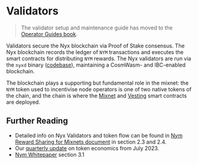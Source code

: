 # Validators

> The validator setup and maintenance guide has moved to the [Operator Guides book](https://nymtech.net/operators/nodes/validator-setup.html).

Validators secure the Nyx blockchain via Proof of Stake consensus. The Nyx blockchain records the ledger of `NYM` transactions and executes the smart contracts for distributing `NYM` rewards. The Nyx validators are run via the `nyxd` binary ([codebase](https://github.com/nymtech/nyxd)), maintaining a CosmWasm- and IBC-enabled blockchain. 

The blockchain plays a supporting but fundamental role in the mixnet: the `NYM` token used to incentivise node operators is one of two native tokens of the chain, and the chain is where the [Mixnet]() and [Vesting]() smart contracts are deployed. 

## Further Reading 
* Detailed info on Nyx Validators and token flow can be found in [Nym Reward Sharing for Mixnets document](https://nymtech.net/nym-cryptoecon-paper.pdf) in section 2.3 and 2.4.
* Our [quarterly update](https://blog.nymtech.net/quarterly-token-economic-parameter-update-b2862948710f) on token economics from July 2023.
* [Nym Whitepaper](https://nymtech.net/nym-whitepaper.pdf) section 3.1 
